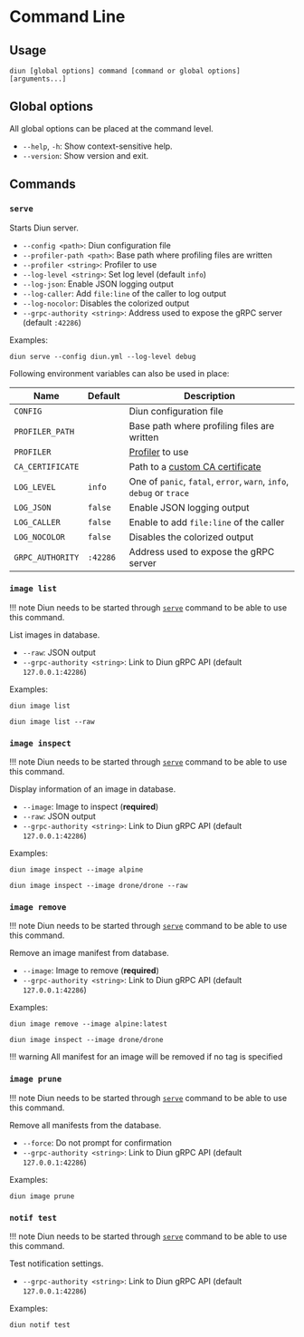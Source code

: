 # Command Line

## Usage

```shell
diun [global options] command [command or global options] [arguments...]
```

## Global options

All global options can be placed at the command level.

* `--help`, `-h`: Show context-sensitive help.
* `--version`: Show version and exit.

## Commands

### `serve`

Starts Diun server.

* `--config <path>`: Diun configuration file
* `--profiler-path <path>`: Base path where profiling files are written
* `--profiler <string>`: Profiler to use
* `--log-level <string>`: Set log level (default `info`)
* `--log-json`: Enable JSON logging output
* `--log-caller`: Add `file:line` of the caller to log output
* `--log-nocolor`: Disables the colorized output
* `--grpc-authority <string>`: Address used to expose the gRPC server (default `:42286`)

Examples:

```shell
diun serve --config diun.yml --log-level debug
```

Following environment variables can also be used in place:

| Name             | Default  | Description                                                          |
|------------------|----------|----------------------------------------------------------------------|
| `CONFIG`         |          | Diun configuration file                                              |
| `PROFILER_PATH`  |          | Base path where profiling files are written                          |
| `PROFILER`       |          | [Profiler](../faq.md#profiling) to use                               |
| `CA_CERTIFICATE` |          | Path to a [custom CA certificate](../faq.md#custom-ca-certificate)   |
| `LOG_LEVEL`      | `info`   | One of `panic`, `fatal`, `error`, `warn`, `info`, `debug` or `trace` |
| `LOG_JSON`       | `false`  | Enable JSON logging output                                           |
| `LOG_CALLER`     | `false`  | Enable to add `file:line` of the caller                              |
| `LOG_NOCOLOR`    | `false`  | Disables the colorized output                                        |
| `GRPC_AUTHORITY` | `:42286` | Address used to expose the gRPC server                               |

### `image list`

!!! note
    Diun needs to be started through [`serve`](#serve) command to be able to use this command.

List images in database.

* `--raw`: JSON output
* `--grpc-authority <string>`: Link to Diun gRPC API (default `127.0.0.1:42286`)

Examples:

```shell
diun image list
```
```shell
diun image list --raw
```

### `image inspect`

!!! note
    Diun needs to be started through [`serve`](#serve) command to be able to use this command.

Display information of an image in database.

* `--image`: Image to inspect (**required**)
* `--raw`: JSON output
* `--grpc-authority <string>`: Link to Diun gRPC API (default `127.0.0.1:42286`)

Examples:

```shell
diun image inspect --image alpine
```
```shell
diun image inspect --image drone/drone --raw
```

### `image remove`

!!! note
    Diun needs to be started through [`serve`](#serve) command to be able to use this command.

Remove an image manifest from database.

* `--image`: Image to remove (**required**)
* `--grpc-authority <string>`: Link to Diun gRPC API (default `127.0.0.1:42286`)

Examples:

```shell
diun image remove --image alpine:latest
```
```shell
diun image inspect --image drone/drone
```

!!! warning
    All manifest for an image will be removed if no tag is specified

### `image prune`

!!! note
    Diun needs to be started through [`serve`](#serve) command to be able to use this command.

Remove all manifests from the database.

* `--force`: Do not prompt for confirmation
* `--grpc-authority <string>`: Link to Diun gRPC API (default `127.0.0.1:42286`)

Examples:

```shell
diun image prune
```

### `notif test`

!!! note
    Diun needs to be started through [`serve`](#serve) command to be able to use this command.

Test notification settings.

* `--grpc-authority <string>`: Link to Diun gRPC API (default `127.0.0.1:42286`)

Examples:

```shell
diun notif test
```
